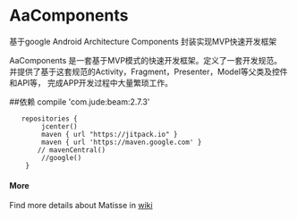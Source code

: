 # AaComponents
基于google Android Architecture Components 封装实现MVP快速开发框架

AaComponents 是一套基于MVP模式的快速开发框架。定义了一套开发规范。
并提供了基于这套规范的Activity，Fragment，Presenter，Model等父类及控件和API等，
完成APP开发过程中大量繁琐工作。

##依赖 compile 'com.jude:beam:2.7.3'
```
   repositories {
        jcenter()
        maven { url "https://jitpack.io" }
        maven { url 'https://maven.google.com' }
       // mavenCentral()
        //google()
    }
```

#### More
Find more details about Matisse in [wiki](https://github.com/yangchaojiang/AaComponents.wiki.git)

